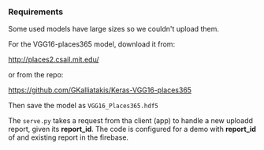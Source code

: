 ### Requirements

Some used models have large sizes so we couldn't upload them.

For the VGG16-places365 model, download it from:

http://places2.csail.mit.edu/

or from the repo:

https://github.com/GKalliatakis/Keras-VGG16-places365

Then save the model as `VGG16_Places365.hdf5`

The `serve.py` takes a request from tha client (app) to handle a new uploadd report, given its **report_id**.
The code is configured for a demo with **report_id** of and existing report in the firebase.
